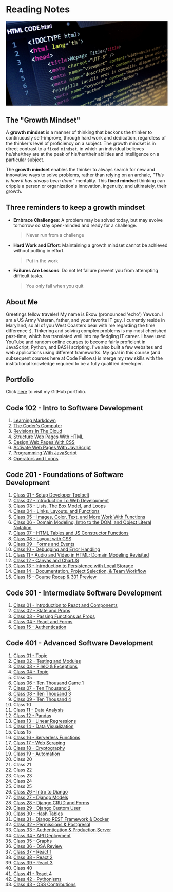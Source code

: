 # Reading Notes

![HTML Image](images/html-structure.png)

## The "Growth Mindset"

A **growth mindset** is a manner of thinking that beckons the thinker to continuously self-improve, through hard work and dedication, regardless of the thinker's level of proficiency on a subject. The growth mindset is in direct contrast to a `fixed mindset`, in which an individual believes he/she/they are at the peak of his/her/their abilities and intelligence on a particular subject.

The **growth mindset** enables the thinker to always search for new and innovative ways to solve problems, rather than relying on an archaic, _"This is how it has always been done"_ mentality. This **fixed mindset** thinking can cripple a person or organization's innovation, ingenuity, and ultimately, their growth.

## Three reminders to keep a growth mindset

- **Embrace Challenges**: A problem may be solved today, but may evolve tomorrow so stay open-minded and ready for a challenge.
  > Never run from a challenge
- **Hard Work and Effort**: Maintaining a growth mindset cannot be achieved without putting in effort.
  > Put in the work
- **Failures Are Lessons**: Do not let failure prevent you from attempting difficult tasks.
  > You only fail when you quit

## About Me

Greetings fellow traveler! My name is Ekow (pronounced 'echo') Yawson. I am a US Army Veteran, father, and your favorite IT guy. I currently reside in Maryland, so all of you West Coasters bear with me regarding the time difference :). Tinkering and solving complex problems is my most cherished past-time, which has translated well into my fledgling IT career. I have used YouTube and random online courses to become fairly proficient in JavaScript, Python, and BASH scripting. I've also built a few websites and web applications using different frameworks. My goal in this course (and subsequent courses here at Code Fellows) is merge my raw skills with the institutional knowledge required to be a fully qualified developer.

## Portfolio

Click [here](https://github.com/ekowyawson) to visit my GitHub portfolio.

## Code 102 - Intro to Software Development

1. [Learning Markdown](https://ekowyawson.github.io/reading-notes/102-notes/1_learning-markdown)
1. [The Coder's Computer](https://ekowyawson.github.io/reading-notes/102-notes/2_the-coders-computer)
1. [Revisions In The Cloud](https://ekowyawson.github.io/reading-notes/102-notes/3_revisions-and-the-cloud)
1. [Structure Web Pages With HTML](https://ekowyawson.github.io/reading-notes/102-notes/4_structure-web-pages-with-html)
1. [Design Web Pages With CSS](https://ekowyawson.github.io/reading-notes/102-notes/5_design_web_pages_with_css)
1. [Activate Web Pages With JavaScript](https://ekowyawson.github.io/reading-notes/102-notes/6_activate_web_pages_with_javascript)
1. [Programming With JavaScript](https://ekowyawson.github.io/reading-notes/102-notes/7_programming_with_javascript)
1. [Operators and Loops](https://ekowyawson.github.io/reading-notes/102-notes/8_operators_and_loops)

## Code 201 - Foundations of Software Development

1. [Class 01 - Setup Developer Toolbelt](https://ekowyawson.github.io/reading-notes/201-notes/note_1)
1. [Class 02 - Introduction To Web Development](https://ekowyawson.github.io/reading-notes/201-notes/note_2)
1. [Class 03 - Lists, The Box Model, and Loops](https://ekowyawson.github.io/reading-notes/201-notes/note_3)
1. [Class 04 - Links, Layouts, and Functions](https://ekowyawson.github.io/reading-notes/201-notes/note_4)
1. [Class 05 - Images, Color, Text, and More Work With Functions](https://ekowyawson.github.io/reading-notes/201-notes/note_5)
1. [Class 06 - Domain Modeling, Intro to the DOM, and Object Literal Notation](https://ekowyawson.github.io/reading-notes/201-notes/note_6)
1. [Class 07 - HTML Tables and JS Constructor Functions](https://ekowyawson.github.io/reading-notes/201-notes/note_7)
1. [Class 08 - Layout with CSS](https://ekowyawson.github.io/reading-notes/201-notes/note_8)
1. [Class 09 - Forms and Events](https://ekowyawson.github.io/reading-notes/201-notes/note_9)
1. [Class 10 - Debugging and Error Handling](https://ekowyawson.github.io/reading-notes/201-notes/note_10)
1. [Class 11 - Audio and Video in HTML; Domain Modeling Revisited](https://ekowyawson.github.io/reading-notes/201-notes/note_11)
1. [Class 12 - Canvas and ChartJS](https://ekowyawson.github.io/reading-notes/201-notes/note_12)
1. [Class 13 - Introduction to Persistence with Local Storage](https://ekowyawson.github.io/reading-notes/201-notes/note_13)
1. [Class 14 - Documentation, Project Selection, & Team Workflow](https://ekowyawson.github.io/reading-notes/201-notes/note_14)
1. [Class 15 - Course Recap & 301 Preview](https://ekowyawson.github.io/reading-notes/201-notes/note_15)

## Code 301 - Intermediate Software Development

1. [Class 01 - Introduction to React and Components](https://ekowyawson.github.io/reading-notes/301-notes/note01)
2. [Class 02 - State and Props](https://ekowyawson.github.io/reading-notes/301-notes/note02)
3. [Class 03 - Passing Functions as Props](https://ekowyawson.github.io/reading-notes/301-notes/note03)
4. [Class 04 - React and Forms](https://ekowyawson.github.io/reading-notes/301-notes/note04)
5. [Class 15 - Authentication](https://ekowyawson.github.io/reading-notes/301-notes/note15)

## Code 401 - Advanced Software Development

1. [Class 01 - Topic](https://ekowyawson.github.io/reading-notes/401-notes/note01)
2. [Class 02 - Testing and Modules](https://ekowyawson.github.io/reading-notes/401-notes/note02)
3. [Class 03 - FileIO & Exceptions](https://ekowyawson.github.io/reading-notes/401-notes/note03)
4. [Class 04 - Topic](https://ekowyawson.github.io/reading-notes/401-notes/note04)
5. Class 05
6. [Class 06 - Ten Thousand Game 1](https://ekowyawson.github.io/reading-notes/401-notes/note06)
7. [Class 07 - Ten Thousand 2](https://ekowyawson.github.io/reading-notes/401-notes/note07)
8. [Class 08 - Ten Thousand 3](https://ekowyawson.github.io/reading-notes/401-notes/note08)
9. [Class 09 - Ten Thousand 4](https://ekowyawson.github.io/reading-notes/401-notes/note09)
10. Class 10
11. [Class 11 - Data Analysis](https://ekowyawson.github.io/reading-notes/401-notes/note11)
12. [Class 12 - Pandas](https://ekowyawson.github.io/reading-notes/401-notes/note12)
13. [Class 13 - Linear Regressions](https://ekowyawson.github.io/reading-notes/401-notes/note13)
14. [Class 14 - Data Visualization](https://ekowyawson.github.io/reading-notes/401-notes/note14)
15. Class 15
16. [Class 16 - Serverless Functions](https://ekowyawson.github.io/reading-notes/401-notes/note16)
17. [Class 17 - Web Scraping](https://ekowyawson.github.io/reading-notes/401-notes/note17)
18. [Class 18 - Cryptography](https://ekowyawson.github.io/reading-notes/401-notes/note18)
19. [Class 19 - Automation](https://ekowyawson.github.io/reading-notes/401-notes/note19)
20. Class 20
21. Class 21
22. Class 22
23. Class 23
24. Class 24
25. Class 25
26. [Class 26 - Intro to Django](https://ekowyawson.github.io/reading-notes/401-notes/note26)
27. [Class 27 - Django Models](https://ekowyawson.github.io/reading-notes/401-notes/note27)
28. [Class 28 - Django CRUD and Forms](https://ekowyawson.github.io/reading-notes/401-notes/note28)
29. [Class 29 - Django Custom User](https://ekowyawson.github.io/reading-notes/401-notes/note29)
30. [Class 30 - Hash Tables](https://ekowyawson.github.io/reading-notes/401-notes/note30)
31. [Class 31 - Django REST Framework & Docker](https://ekowyawson.github.io/reading-notes/401-notes/note31)
32. [Class 32 - Permissions & Postgresql](https://ekowyawson.github.io/reading-notes/401-notes/note32)
33. [Class 33 - Authentication & Production Server](https://ekowyawson.github.io/reading-notes/401-notes/note33)
34. [Class 34 - API Deployment](https://ekowyawson.github.io/reading-notes/401-notes/note34)
35. [Class 35 - Graphs](https://ekowyawson.github.io/reading-notes/401-notes/note35)
36. [Class 36 - DSA Review](https://ekowyawson.github.io/reading-notes/401-notes/note36)
37. [Class 37 - React 1](https://ekowyawson.github.io/reading-notes/401-notes/note37)
38. [Class 38 - React 2](https://ekowyawson.github.io/reading-notes/401-notes/note38)
39. [Class 39 - React 3](https://ekowyawson.github.io/reading-notes/401-notes/note39)
40. Class 40
41. [Class 41 - React 4](https://ekowyawson.github.io/reading-notes/401-notes/note41)
42. [Class 42 - Pythonisms](https://ekowyawson.github.io/reading-notes/401-notes/note42)
43. [Class 43 - OSS Contributions](https://ekowyawson.github.io/reading-notes/401-notes/note43)
